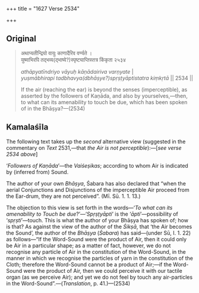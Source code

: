 +++
title = "1627 Verse 2534"

+++
## Original 
>
> अथाप्यतीन्द्रियो वायुः काणादैरिव वर्ण्यते ।  
> युष्माभिरपि तद्भव्य(द्भाष्ये?)स्पृष्ट्याप्तिस्तत्र किंकृता २५३४ 
>
> *athāpyatīndriyo vāyuḥ kāṇādairiva varṇyate* \|  
> *yuṣmābhirapi tadbhavya(dbhāṣye?)spṛṣṭyāptistatra kiṃkṛtā* \|\| 2534 \|\| 
>
> If the air (reaching the ear) is beyond the senses (imperceptible), as asserted by the followers of Kaṇāda, and also by yourselves,—then, to what can its amenability to touch be due, which has been spoken of in the Bhāṣya?—(2534)



## Kamalaśīla

The following text takes up the *second* alternative view (suggested in the commentary on *Text* 2531,—that *the Air is not perceptible*):—[*see verse 2534 above*]

‘*Followers of Kaṇāda*’—the *Vaiśeṣikas*; according to whom Air is indicated by (inferred from) Sound.

The author of your own *Bhāṣya*, Śabara has also declared that “when the aerial Conjunctions and Disjunctions of the imperceptible Air proceed from the Ear-drum, they are not perceived”. (Mī. Sū. 1. 1. 13.)

The objection to this view is set forth in the words—‘*To what can its amenability to Touch be due*?’—‘*Spṛṣṭyāpti*’ is the ‘*āpti*’—possibility of ‘*spṛṣti*’—touch. This is what the author of your Bhāṣya has spoken of; how is that? As against the view of the author of the *Śikṣā*, that ‘the Air becomes the Sound’, the author of the *Bhāṣya* (*Śabara*) has said—(under Sū, I. 1. 22) as follows—“If the Word-Sound were the product of Air, then it could only be Air in a particular shape; as a matter of fact, however, we do not recognise any particle of Air in the constitution of the Word-Sound, in the manner in which we recognise the particles of yarn in the constitution of the Cloth; therefore the Word-Sound cannot be a product of Air;—if the Word-Sound were the product of Air, then we could perceive it with our tactile organ (as we perceive Air); and yet we do not feel by touch any air-particles in the Word-Sound”.—(*Translation*, p. 41.)—(2534)


